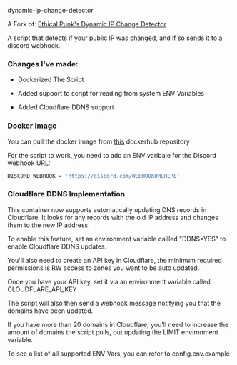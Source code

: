 dynamic-ip-change-detector

A Fork of: [Ethical Punk's Dynamic IP Change Detector](https://github.com/ethicalpunk/dynamic-ip-change-detector)

A script that detects if your public IP was changed, and if so sends it to a discord webhook.

### Changes I've made:

- Dockerized The Script
  
- Added support to script for reading from system ENV Variables

- Added Cloudflare DDNS support
  

### Docker Image

You can pull the docker image from [this](https://hub.docker.com/r/baxtmann/ip-change-detector) dockerhub repository

For the script to work, you need to add an ENV varibale for the Discord webhook URL:

```sh
DISCORD_WEBHOOK = 'https://discord.com/WEBHOOKURLHERE'
```

### Cloudflare DDNS Implementation

This container now supports automatically updating DNS records in Cloudflare. It looks for any records with the old IP address and changes them to the new IP address.

To enable this feature, set an environment variable callled "DDNS=YES" to enable Cloudflare DDNS updates.

You'll also need to create an API key in Cloudflare, the minimum required permissions is RW access to zones you want to be auto updated.

Once you have your API key, set it via an environment variable called CLOUDFLARE_API_KEY

The script will also then send a webhook message notifying you that the domains have been updated.

If you have more than 20 domains in Cloudflare, you'll need to increase the amount of domains the script pulls, but updating the LIMIT environment variable.

To see a list of all supported ENV Vars, you can refer to config.env.example